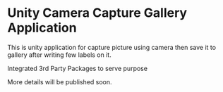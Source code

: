 # Unity Camera Capture Gallery Application
This is unity application for capture picture using camera then save it to gallery after writing few labels on it.

Integrated 3rd Party Packages to serve purpose

More details will be published soon.
